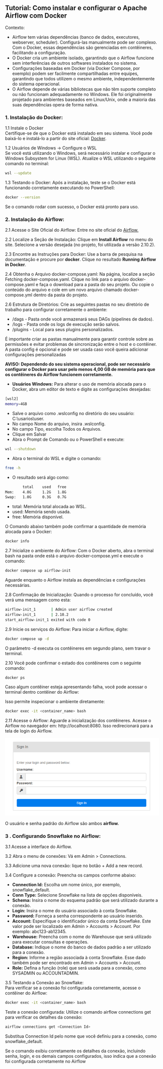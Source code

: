 ## Tutorial: Como instalar e configurar o Apache Airflow com Docker

Contexto: 
- Airflow tem várias dependências (banco de dados, executores, webserver, scheduler). Configurá-las manualmente pode ser complexo. Com o Docker, essas dependências são gerenciadas em contêineres, facilitando a configuração.  
- O Docker cria um ambiente isolado, garantindo que o Airflow funcione sem interferências de outros softwares instalados no sistema.  
- Configurações baseadas em Docker (via Docker Compose, por exemplo) podem ser facilmente compartilhadas entre equipes, garantindo que todos utilizem o mesmo ambiente, independentemente do sistema operacional.  
- O Airflow depende de várias bibliotecas que não têm suporte completo ou não funcionam adequadamente no Windows. Ele foi originalmente projetado para ambientes baseados em Linux/Unix, onde a maioria das suas dependências opera de forma nativa.

### 1. Instalação do Docker:

1.1 Instale o Docker  
Certifique-se de que o Docker está instalado em seu sistema. Você pode baixá-lo e instalá-lo a partir do site oficial: [Docker](https://www.docker.com/).

1.2 Usuários de Windows -> Configure o WSL  
Se você está utilizando o Windows, será necessário instalar e configurar o Windows Subsystem for Linux (WSL). Atualize o WSL utilizando o seguinte comando no terminal:
```bash
wsl --update
```
1.3 Testando o Docker: Após a instalação, teste se o Docker está funcionando corretamente executando no PowerShell:
```bash 
docker --version
```

Se o comando rodar com sucesso, o Docker está pronto para uso.


### 2. Instalação do Airflow:

2.1 Acesse o Site Oficial do Airflow: Entre no site oficial do [Airflow.](https://airflow.apache.org/)

2.2 Localize a Seção de Instalação: Clique em **Install Airflow** no menu do site. Selecione a versão desejada (no projeto, foi utilizada a versão 2.10.2).

2.3 Encontre as Instruções para Docker: Use a barra de pesquisa na documentação e procure por **docker**. Clique no resultado **Running Airflow in Docker**.

2.4 Obtenha o Arquivo docker-compose.yaml: Na página, localize a seção Fetching docker-compose.yaml. Clique no link para o arquivo docker-compose.yaml e faça o download para a pasta do seu projeto. Ou copie o conteúdo do arquivo e cole em um novo arquivo chamado docker-compose.yml dentro da pasta do projeto.

2.6 Estrutura de Diretórios: 
Crie as seguintes pastas no seu diretório de trabalho para configurar corretamente o ambiente:
- /dags - Pasta onde você armazenará seus DAGs (pipelines de dados).  
- /logs - Pasta onde os logs de execução serão salvos.  
- /plugins - Local para seus plugins personalizados.  

É importante criar as pastas manualmente para garantir controle sobre as permissões e evitar problemas de sincronização entre o host e o contêiner. A pasta config é opcional e pode ser usada caso você queira adicionar configurações personalizadas

**AVISO: Dependendo do seu sistema operacional, pode ser necessário configurar o Docker para usar pelo menos 4,00 GB de memória para que os contêineres do Airflow funcionem corretamente.**

- **Usuários Windows:** Para alterar o uso de memória alocada para o Docker, abra um editor de texto e digite as configurações desejadas:
```bash
[wsl2]
memory=4GB
```
- Salve o arquivo como .wslconfig no diretório do seu usuário: C:\usarios\user.
- No campo Nome do arquivo, insira 
.wslconfig.
- No campo Tipo, escolha Todos os Arquivos.
- Clique em Salvar
- Abra o Prompt de Comando ou o PowerShell e execute:
```bash
wsl --shutdown
```
- Abra o terminal do WSL e digite o comando:
```bash
free -h
```
- O resultado será algo como:
```bash
        total    used   free
Mem:    4.0G     1.2G   1.8G
Swap:   1.0G     0.3G   0.7G
```
- total: Memória total alocada ao WSL.
- used: Memória sendo usada.
- free: Memória disponível.

O Comando abaixo também pode confirmar a quantidade de memória alocada para o Docker:
```bash
docker info
```

2.7 Inicialize o ambiente do Airflow: 
Com o Docker aberto, abra o terminal bash na pasta onde está o arquivo docker-compose.yml e execute o comando:

```bash 
docker compose up airflow-init
```
Aguarde enquanto o Airflow instala as dependências e configurações necessárias.

2.8 Confirmação de Inicialização: 
Quando o processo for concluído, você verá uma mensagem como esta: 

```bash airflow-init_1       | Upgrades done
airflow-init_1       | Admin user airflow created
airflow-init_1       | 2.10.2
start_airflow-init_1 exited with code 0
```
2.9 Inicie os serviços do Airflow: Para iniciar o Airflow, digite: 

```bash 
docker compose up -d
```
O parâmetro -d executa os contêineres em segundo plano, sem travar o terminal.

2.10 Você pode confirmar o estado dos contêineres com o seguinte comando:
 ```bash 
docker ps
```
Caso algum contêiner esteja apresentando falha, você pode acessar o terminal dentro contêiner do Airflow:

Isso permite inspecionar o ambiente diretamente:

 ```bash 
docker exec -it <container_name> bash
```

2.11 Acesse o Airflow: Aguarde a inicialização dos contêineres. Acesse o Airflow no navegador em: http://localhost:8080. Isso redirecionará para a tela de login do Airflow.

![alt text](imagens/airflow.png)

O usuário e senha padrão do Airflow são ambos **airflow.**

### 3 . Configurando Snowflake no Airflow:

3.1 Acesse a interface do Airflow.

3.2 Abra o menu de conexões: Vá em Admin > Connections.

3.3 Adicione uma nova conexão: lique no botão + Add a new record.

3.4 Configure a conexão: Preencha os campos conforme abaixo:
- **Connection Id:** Escolha um nome único, por exemplo, snowflake_default.
- **Conn Type:** Selecione Snowflake na lista de opções disponíveis.
- **Schema:** Insira o nome do esquema padrão que será utilizado durante a conexão.
- **Login:** Insira o nome do usuário associado à conta Snowflake.
- **Password:** Forneça a senha correspondente ao usuário inserido.
- **Account:** Especifique o identificador único da conta Snowflake. Este valor pode ser localizado em Admin > Accounts > Account. Por exemplo: abc123-ab12345.
- **Warehouse:** Preencha com o nome do Warehouse que será utilizado para executar consultas e operações.
- **Database:** Indique o nome do banco de dados padrão a ser utilizado para a conexão.
- **Region:** Informe a região associada à conta Snowflake. Esse dado também pode ser encontrado em Admin > Accounts > Account.
- **Role:** Defina a função (role) que será usada para a conexão, como SYSADMIN ou ACCOUNTADMIN.

3.5 Testando a Conexão ao Snowflake:  
Para verificar se a conexão foi configurada corretamente, acesse o contêiner do Airflow:

 ```bash 
docker exec -it <container_name> bash
```
Teste a conexão configurada: Utilize o comando airflow connections get para verificar os detalhes da conexão: 

 ```bash
airflow connections get <Connection Id>
```
Substitua Connection Id pelo nome que você definiu para a conexão, como snowflake_default.  

Se o comando exibiu corretamente os detalhes da conexão, incluindo senha, login, e os demais campos configurados, isso indica que a conexão foi configurada corretamente no Airflow


